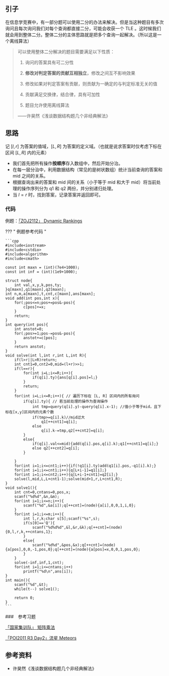## 引子

在信息学竞赛中，有一部分题可以使用二分的办法来解决。但是当这种题目有多次询问且每次询问我们对每个查询都直接二分，可能会收获一个 TLE 。这时候我们就会用到整体二分。整体二分的主体思路就是把多个查询一起解决。（所以这是一个离线算法）

> 可以使用整体二分解决的题目需要满足以下性质：
>
> 1. 询问的答案具有可二分性
>
> 2. **修改对判定答案的贡献互相独立**，修改之间互不影响效果
>
> 3. 修改如果对判定答案有贡献，则贡献为一确定的与判定标准无关的值
>
> 4. 贡献满足交换律，结合律，具有可加性
>
> 5. 题目允许使用离线算法
>
>   ——许昊然《浅谈数据结构题几个非经典解法》

## 思路

记 $[l,r]$ 为答案的值域，$[L,R]$ 为答案的定义域。（也就是说求答案时仅考虑下标在区间 $[L,R]$ 内的元素）

- 我们首先把所有操作**按顺序**存入数组中，然后开始分治。
- 在每一层分治中，利用数据结构（常见的是树状数组）统计当前查询的答案和 mid 之间的关系。
- 根据查询出来的答案和 mid 间的关系（小于等于 mid 和大于 mid）将当前处理的操作序列分为 q1 和 q2 两份，并分别递归处理。
- 当 $l=r$ 时，找到答案，记录答案并返回即可。

### 代码

例题：[「ZOJ2112」 Dynamic Rankings ](http://acm.zju.edu.cn/onlinejudge/showProblem.do?problemCode=2112)

??? " 例题参考代码 "

	```cpp
	#include<iostream>
	#include<cstdio>
	#include<algorithm>
	#include<cmath>

	const int maxn = (int)(7e4+1000);
	const int inf = (int)(1e9+1000);

	struct node{
		int val,x,y,k,pos,ty;
	}q[maxn],q1[maxn],q2[maxn];
	int n,m,a[maxn],t,cnt,c[maxn],ans[maxn];
	void add(int pos,int x){
		for(;pos<=n;pos+=pos&-pos){
			c[pos]+=x;
		}
		return;
	}
	int query(int pos){
		int anstot=0;
		for(;pos>=1;pos-=pos&-pos){
			anstot+=c[pos];
		}
		return anstot;
	}
	void solve(int l,int r,int L,int R){
		if(l>r||L>R)return;
		int cnt1=0,cnt2=0,mid=(l+r)>>1;
		if(l==r){
			for(int i=L;i<=R;i++){
				if(q[i].ty){ans[q[i].pos]=l;}
			}
			return;
		}
		for(int i=L;i<=R;i++){ // 遍历下标在 [L, R] 区间内的所有询问
			if(q[i].ty){ // 若当前处理的操作为查询操作
				int tmp=query(q[i].y)-query(q[i].x-1); //值小于等于mid，且下标在[x,y]区间内的元素个数
				if(tmp>=q[i].k)//mid过大
					q1[++cnt1]=q[i];
				else
					q[i].k-=tmp,q2[++cnt2]=q[i];
			}
			else{
				if(q[i].val<=mid){add(q[i].pos,q[i].k);q1[++cnt1]=q[i];}
				else q2[++cnt2]=q[i];
			}

		}
		for(int i=1;i<=cnt1;i++){if(!q1[i].ty)add(q1[i].pos,-q1[i].k);}
		for(int i=1;i<=cnt1;i++){q[L+i-1]=q1[i];}
		for(int i=1;i<=cnt2;i++){q[L+i-1+cnt1]=q2[i];}
		solve(l,mid,L,L+cnt1-1);solve(mid+1,r,L+cnt1,R);
	}
	void solve1(){
		int cnt=0,cntans=0,pos,x;
		scanf("%d%d",&n,&m);
		for(int i=1;i<=n;i++){
			scanf("%d",&a[i]);q[++cnt]=(node){a[i],0,0,1,i,0};
		}
		for(int i=1;i<=m;i++){
			int l,r,k;char s[5];scanf("%s",s);
			if(s[0]=='Q'){
				scanf("%d%d%d",&l,&r,&k);q[++cnt]=(node){0,l,r,k,++cntans,1};
			}
			else{
				scanf("%d%d",&pos,&x);q[++cnt]=(node){a[pos],0,0,-1,pos,0};q[++cnt]=(node){a[pos]=x,0,0,1,pos,0};
			}
		}
		solve(-inf,inf,1,cnt);
		for(int i=1;i<=cntans;i++)
			printf("%d\n",ans[i]);
	}
	int main(){
		scanf("%d",&t);
		while(t--) solve1();

		return 0;
	}
	```
	
###　参考习题

[「国家集训队」 矩阵乘法 ](https://www.luogu.org/problemnew/show/P1527)      

[「POI2011 R3 Day2」流星 Meteors ](https://loj.ac/problem/2169)

## 参考资料

- 许昊然《浅谈数据结构题几个非经典解法》
